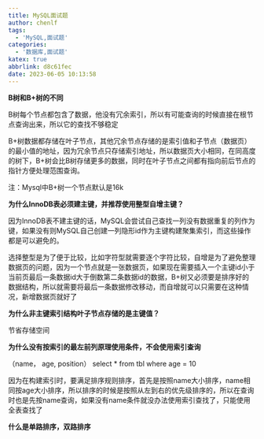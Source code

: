 ```yaml
---
title: MySQL面试题
author: chenlf
tags:
  - 'MySQL,面试题'
categories:
  - '数据库,面试题'
katex: true
abbrlink: d8c61fec
date: 2023-06-05 10:13:58
---
```


**B树和B+树的不同**

B树每个节点都包含了数据，他没有冗余索引，所以有可能查询的时候直接在根节点查询出来，所以它的查找不够稳定

B+树数据都存储在叶子节点，其他冗余节点存储的是索引值和子节点（数据页）的最小值的地址，因为冗余节点只存储索引地址，所以数据页大小相同，在同高度的树下，B+树会比B树存储更多的数据，同时在叶子节点之间都有指向前后节点的指针方便处理范围查询。

注：Mysql中B+树一个节点默认是16k

**为什么InnoDB表必须建主键，并推荐使用整型自增主键？**

因为InnoDB表不建主键的话，MySQL会尝试自己查找一列没有数据重复的列作为键，如果没有则MySQL自己创建一列隐形id作为主键构建聚集索引，而这些操作都是可以避免的。

选择整型是为了便于比较，比如字符型就需要逐个字符比较，自增是为了避免整理数据页的问题，因为一个节点就是一张数据页，如果现在需要插入一个主键id小于当前页最后一条数据id大于倒数第二条数据id的数据，B+树又必须要是排序好的数据结构，所以就需要将最后一条数据修改移动，而自增就可以只需要在这种情况，新增数据页就好了

**为什么非主键索引结构叶子节点存储的是主键值？**

节省存储空间

**为什么没有按索引的最左前列原理使用条件，不会使用索引查询**

（name， age, position）     select * from tbl where age = 10

因为在构建索引时，要满足排序规则排序，首先是按照name大小排序，name相同按age大小排序，所以排序的时候是按照从左到右的优先级排序的，所以在查询时也是先按name查询，如果没有name条件就没办法使用索引查找了，只能使用全表查找了

**什么是单路排序，双路排序**
